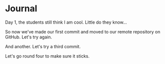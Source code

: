 # Journal

Day 1, the students still think I am cool. Little do they know...

So now we've made our first commit and moved to our remote repository on GitHub. Let's try again.

And another. Let's try a third commit.

Let's go round four to make sure it sticks.
